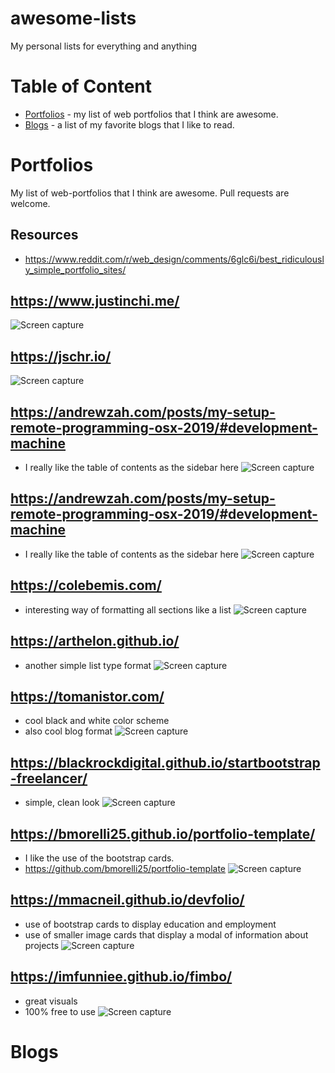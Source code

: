 # awesome-lists
My personal lists for everything and anything

# Table of Content
* [Portfolios](#portfolios) - my list of web portfolios that I think are awesome.
* [Blogs](#blogs) - a list of my favorite blogs that I like to read.


# Portfolios
My list of web-portfolios that I think are awesome. Pull requests are welcome.

## Resources
* https://www.reddit.com/r/web_design/comments/6glc6i/best_ridiculously_simple_portfolio_sites/

## https://www.justinchi.me/
![Screen capture](img/portfolios/1.png)

## https://jschr.io/
![Screen capture](img/portfolios/2.png)

## https://andrewzah.com/posts/my-setup-remote-programming-osx-2019/#development-machine
* I really like the table of contents as the sidebar here
![Screen capture](img/portfolios/3.png)

## https://andrewzah.com/posts/my-setup-remote-programming-osx-2019/#development-machine
* I really like the table of contents as the sidebar here
![Screen capture](img/portfolios/3.png)

## https://colebemis.com/
* interesting way of formatting all sections like a list
![Screen capture](img/portfolios/5.png)

## https://arthelon.github.io/
* another simple list type format
![Screen capture](img/portfolios/6.png)

## https://tomanistor.com/
* cool black and white color scheme
* also cool blog format
![Screen capture](img/portfolios/7.png)

## https://blackrockdigital.github.io/startbootstrap-freelancer/
* simple, clean look
![Screen capture](img/portfolios/8.png)

## https://bmorelli25.github.io/portfolio-template/
* I like the use of the bootstrap cards.
* https://github.com/bmorelli25/portfolio-template
![Screen capture](img/portfolios/9.png)

## https://mmacneil.github.io/devfolio/
* use of bootstrap cards to display education and employment
* use of smaller image cards that display a modal of information about projects
![Screen capture](img/portfolios/10.png)

## https://imfunniee.github.io/fimbo/
* great visuals
* 100% free to use
![Screen capture](img/portfolios/11.png)

# Blogs

